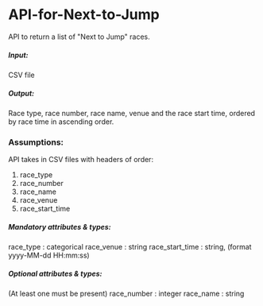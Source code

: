 # API-for-Next-to-Jump
API to return a list of "Next to Jump" races. 

##### Input:
CSV file

##### Output:
Race type, race number, race name, venue and the race start time, ordered by race time in ascending order.

### Assumptions:
API takes in CSV files with headers of order:
1. race_type
2. race_number
3. race_name
4. race_venue
5. race_start_time

##### Mandatory attributes & types:
race_type       : categorical 
race_venue      : string
race_start_time : string, (format yyyy-MM-dd HH:mm:ss)

##### Optional attributes & types:
(At least one must be present)
race_number     : integer
race_name       : string